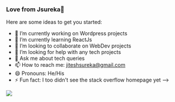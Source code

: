 ### Love from Jsureka👋

Here are some ideas to get you started:

- 🔭 I’m currently working on Wordpress projects
- 🌱 I’m currently learning ReactJs
- 👯 I’m looking to collaborate on WebDev projects
- 🤔 I’m looking for help with any tech projects
- 💬 Ask me about tech queries
- 📫 How to reach me: jiteshsureka@gmail.com
- 😄 Pronouns: He/His
- ⚡ Fun fact: I too didn't see the stack overflow homepage yet
-->
<img src="https://github-readme-stats.vercel.app/api?username=jsureka&&show_icons=true&title_color=ffffff&icon_color=bb2acf&text_color=daf7dc&bg_color=151515">
